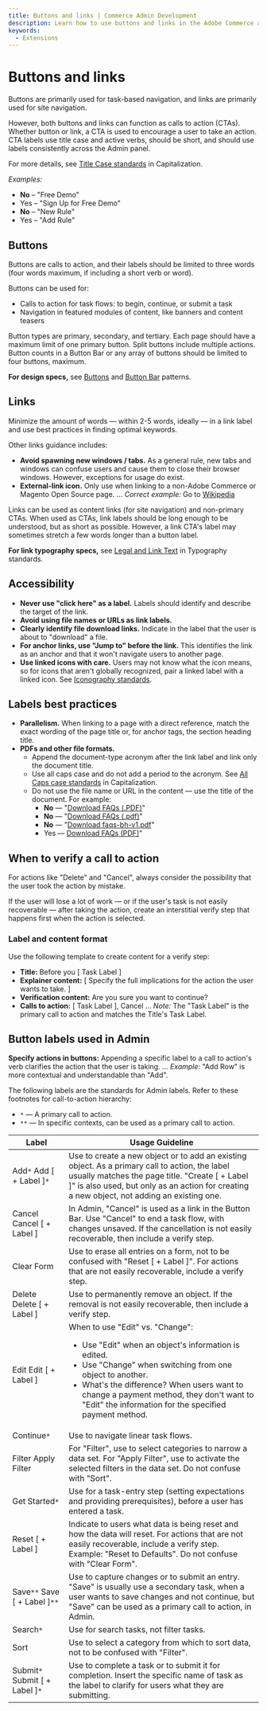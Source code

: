 ```yaml
---
title: Buttons and links | Commerce Admin Development
description: Learn how to use buttons and links in the Adobe Commerce and Magento Open Source Admin application.
keywords:
  - Extensions
---
```


# Buttons and links

Buttons are primarily used for task-based navigation, and links are primarily used for site navigation.

However, both buttons and links can function as calls to action (CTAs). Whether button or link, a CTA is used to encourage a user to take an action. CTA labels use title case and active verbs, should be short, and should use labels consistently across the Admin panel.

For more details, see [Title Case standards](capitalization.md#title-case) in Capitalization.

*Examples:*

*  **No** – "Free Demo"
*  Yes – "Sign Up for Free Demo"
*  **No** – "New Rule"
*  Yes – "Add Rule"

## Buttons

Buttons are calls to action, and their labels should be limited to three words (four words maximum, if including a short verb or word).

Buttons can be used for:

*  Calls to action for task flows: to begin, continue, or submit a task
*  Navigation in featured modules of content, like banners and content teasers

Button types are primary, secondary, and tertiary. Each page should have a maximum limit of one primary button. Split buttons include multiple actions. Button counts in a Button Bar or any array of buttons should be limited to four buttons, maximum.

**For design specs,** see [Buttons](https://developer.adobe.com/commerce/admin-developer/pattern-library/controls/buttons/) and [Button Bar](https://developer.adobe.com/commerce/admin-developer/pattern-library/controls/button-bar/) patterns.

## Links

Minimize the amount of words — within 2-5 words, ideally — in a link label and use best practices in finding optimal keywords.

Other links guidance includes:

*  **Avoid spawning new windows / tabs.** As a general rule, new tabs and windows can confuse users and cause them to close their browser windows. However, exceptions for usage do exist.
*  **External-link icon.** Only use when linking to a non-Adobe Commerce or Magento Open Source page. ... *Correct example:* Go to [Wikipedia](https://www.wikipedia.org/)

Links can be used as content links (for site navigation) and non-primary CTAs. When used as CTAs, link labels should be long enough to be understood, but as short as possible. However, a link CTA's label may sometimes stretch a few words longer than a button label.

**For link typography specs,** see [Legal and Link Text](../design/typography.md#legal-and-link-text) in Typography standards.

## Accessibility

*  **Never use "click here" as a label.** Labels should identify and describe the target of the link.
*  **Avoid using file names or URLs as link labels.**
*  **Clearly identify file download links.** Indicate in the label that the user is about to "download" a file.
*  **For anchor links, use "Jump to" before the link.** This identifies the link as an anchor and that it won't navigate users to another page.
*  **Use linked icons with care.** Users may not know what the icon means, so for icons that aren't globally recognized, pair a linked label with a linked icon. See [Iconography standards](../design/iconography.md).

## Labels best practices

*  **Parallelism.** When linking to a page with a direct reference, match the exact wording of the page title or, for anchor tags, the section heading title.
* **PDFs and other file formats.**
   *  Append the document-type acronym after the link label and link only the document title.
   *  Use all caps case and do not add a period to the acronym. See <span markdown="1">[All Caps case standards](capitalization.md#all-caps)</span> in Capitalization.
   *  Do not use the file name or URL in the content &#8212; use the title of the document. For example:
      *  **No** —  "<a href="javascript:void(0);">Download FAQs (.PDF)</a>"
      *  **No** — "<a href="javascript:void(0);">Download FAQs (.pdf)</a>"
      *  **No** — "<a href="javascript:void(0);">Download faqs-bh-v1.pdf</a>"
      *  Yes — <a href="javascript:void(0);">Download FAQs (PDF)</a>"

## When to verify a call to action

For actions like "Delete" and "Cancel", always consider the possibility that the user took the action by mistake.

If the user will lose a lot of work — or if the user's task is not easily recoverable — after taking the action, create an interstitial verify step that happens first when the action is selected.

### Label and content format

Use the following template to create content for a verify step:

*  **Title:** Before you [ Task Label ]
*  **Explainer content:** [ Specify the full implications for the action the user wants to take. ]
*  **Verification content:** Are you sure you want to continue?
*  **Calls to action:** [ Task Label ], Cancel ... *Note:* The "Task Label" is the primary call to action and matches the Title's Task Label.

## Button labels used in Admin

**Specify actions in buttons:** Appending a specific label to a call to action's verb clarifies the action that the user is taking. ... *Example:* "Add Row" is more contextual and understandable than "Add".

The following labels are the standards for Admin labels. Refer to these footnotes for call-to-action hierarchy:

*  `*` — A primary call to action.
*  `**`  — In specific contexts, can be used as a primary call to action.

| Label                           | Usage Guideline                                                                                                                                                                                                                                                                                                             |
|---------------------------------|-----------------------------------------------------------------------------------------------------------------------------------------------------------------------------------------------------------------------------------------------------------------------------------------------------------------------------|
| Add`*` Add [ + Label ]`*`       | Use to create a new object or to add an existing object. As a primary call to action, the label usually matches the page title. "Create [ + Label ]" is also used, but only as an action for creating a new object, not adding an existing one.                                                                             |
| Cancel Cancel [ + Label ]       | In Admin, "Cancel" is used as a link in the Button Bar. Use "Cancel" to end a task flow, with changes unsaved. If the cancellation is not easily recoverable, then include a verify step.                                                                                                                                   |
| Clear Form                      | Use to erase all entries on a form, not to be confused with "Reset [ + Label ]". For actions that are not easily recoverable, include a verify step.                                                                                                                                                                        |
| Delete Delete [ + Label ]       | Use to permanently remove an object. If the removal is not easily recoverable, then include a verify step.                                                                                                                                                                                                                  |
| Edit Edit [ + Label ]           | When to use "Edit" vs. "Change":<ul><li>Use "Edit" when an object's information is edited.</li><li>Use "Change" when switching from one object to another.</li><li>What's the difference? When users want to change a payment method, they don't want to "Edit" the information for the specified payment method.</li></ul> |
| Continue`*`                     | Use to navigate linear task flows.                                                                                                                                                                                                                                                                                          |
| Filter Apply Filter             | For "Filter", use to select categories to narrow a data set. For "Apply Filter", use to activate the selected filters in the data set. Do not confuse with "Sort".                                                                                                                                                          |
| Get Started`*`                  | Use for a task-entry step (setting expectations and providing prerequisites), before a user has entered a task.                                                                                                                                                                                                             |
| Reset [ + Label ]               | Indicate to users what data is being reset and how the data will reset. For actions that are not easily recoverable, include a verify step. Example: "Reset to Defaults". Do not confuse with "Clear Form".                                                                                                                 |
| Save`**` Save [ + Label ]`**`   | Use to capture changes or to submit an entry. "Save" is usually use a secondary task, when a user wants to save changes and not continue, but "Save" can be used as a primary call to action, in Admin.                                                                                                                     |
| Search`*`                       | Use for search tasks, not filter tasks.                                                                                                                                                                                                                                                                                     |
| Sort                            | Use to select a category from which to sort data, not to be confused with "Filter".                                                                                                                                                                                                                                         |
| Submit`*` Submit [ + Label ]`*` | Use to complete a task or to submit it for completion. Insert the specific name of task as the label to clarify for users what they are submitting.                                                                                                                                                                         |
